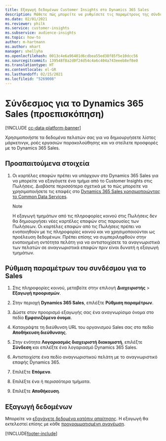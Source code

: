 ```yaml
---
title: Εξαγωγή δεδομένων Customer Insights στο Dynamics 365 Sales
description: Μάθετε πώς μπορείτε να ρυθμίσετε τις παραμέτρους της σύνδεσης με το Dynamics 365 Sales.
ms.date: 02/01/2021
ms.reviewer: philk
ms.service: customer-insights
ms.subservice: audience-insights
ms.topic: how-to
author: m-hartmann
ms.author: mhart
manager: shellyha
ms.openlocfilehash: 0013c4e6a96401d6cdbea55ed38f85f5e10dcc56
ms.sourcegitcommit: 139548f8a2d0f24d54c4a6c404a743eeeb8ef8e0
ms.translationtype: HT
ms.contentlocale: el-GR
ms.lasthandoff: 02/15/2021
ms.locfileid: "5269008"
---
```

# <a name="connector-for-dynamics-365-sales-preview"></a>Σύνδεσμος για το Dynamics 365 Sales (προεπισκόπηση)

[!INCLUDE [cc-data-platform-banner](../includes/cc-data-platform-banner.md)]

Χρησιμοποιήστε τα δεδομένα πελατών σας για να δημιουργήσετε λίστες μάρκετινγκ, ροές εργασιών παρακολούθησης και να στείλετε προσφορές με το Dynamics 365 Sales.

## <a name="prerequisite"></a>Προαπαιτούμενα στοιχεία

1. Οι καρτέλες επαφών πρέπει να υπάρχουν στο Dynamics 365 Sales για να μπορείτε να εξαγάγετε ένα τμήμα από το Customer Insights στις Πωλήσεις. Διαβάστε περισσότερα σχετικά με το πώς μπορείτε να χρησιμοποιήσετε τις επαφές στο [Dynamics 365 Sales χρησιμοποιώντας το Common Data Services](connect-power-query.md).

   > [!NOTE]
   > Η εξαγωγή τμημάτων από τις πληροφορίες κοινού στις Πωλήσεις δεν θα δημιουργήσει νέες καρτέλες επαφών στις παρουσίες των Πωλήσεων. Οι καρτέλες επαφών από τις Πωλήσεις πρέπει να ενοποιηθούν με τις πληροφορίες κοινού και να χρησιμοποιούνται ως προέλευση δεδομένων. Πρέπει επίσης να συμπεριληφθούν στην ενοποιημένη οντότητα πελάτη για να αντιστοιχίσετε τα αναγνωριστικά των πελατών σε αναγνωριστικά επαφών πριν είναι δυνατή η εξαγωγή τμημάτων.

## <a name="configure-the-connector-for-sales"></a>Ρύθμιση παραμέτρων του συνδέσμου για το Sales

1. Στις πληροφορίες κοινού, μεταβείτε στην επιλογή **Διαχειριστής** > **Εξαγωγή προορισμών**.

1. Στην περιοχή **Dynamics 365 Sales**, επιλέξτε **Ρύθμιση παραμέτρων**.

1. Δώστε στον προορισμό εξαγωγής σας ένα αναγνωρίσιμο όνομα στο πεδίο **Εμφανιζόμενο όνομα**.

1. Καταγράψτε τη διεύθυνση URL του οργανισμού Sales σας στο πεδίο **Αποθήκευση διεύθυνσης**.

1. Στην ενότητα **Λογαριασμός διαχειριστή διακομιστή**, επιλέξτε **Σύνδεση** και επιλέξτε ένα λογαριασμό Dynamics 365 Sales.

1. Αντιστοιχίστε ένα πεδίο αναγνωριστικού πελάτη με το αναγνωριστικό επαφής Dynamics 365.

1. Επιλέξτε **Επόμενο**.

1. Επιλέξτε ένα ή περισσότερα τμήματα.

1. Επιλέξτε **Αποθήκευση**.

## <a name="export-the-data"></a>Εξαγωγή δεδομένων

Μπορείτε να [εξαγάγετε δεδομένα κατόπιν απαίτησης](export-destinations.md). Η εξαγωγή θα εκτελεστεί επίσης με κάθε [προγραμματισμένη ανανέωση](system.md#schedule-tab).


[!INCLUDE[footer-include](../includes/footer-banner.md)]